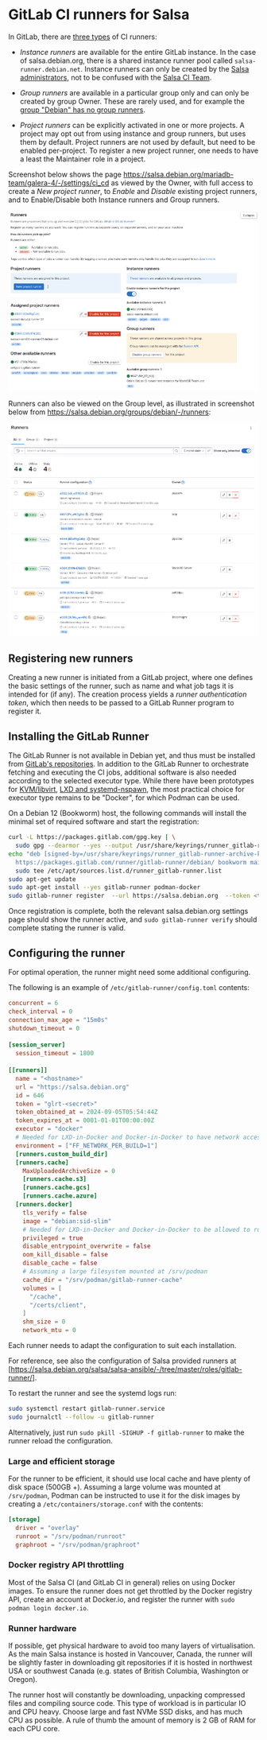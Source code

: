# GitLab CI runners for Salsa

In GitLab, there are [three
types](https://salsa.debian.org/help/ci/runners/runners_scope) of CI runners:

* *Instance runners* are available for the entire GitLab instance. In the case
  of salsa.debian.org, there is a shared instance runner pool called
  `salsa-runner.debian.net`. Instance runners can only be created by the [Salsa
  administrators](https://wiki.debian.org/Salsa), not to be confused with the
  [Salsa CI Team](https://wiki.debian.org/Teams/SalsaCI).

* *Group runners* are available in a particular group only and can only be
  created by group Owner. These are rarely used, and for example the [group
  "Debian" has no group
  runners](https://salsa.debian.org/groups/debian/-/runners?runner_type[]=GROUP_TYPE).

* *Project runners* can be explicitly activated in one or more projects. A
  project may opt out from using instance and group runners, but uses them by
  default. Project runners are not used by default, but need to be enabled
  per-project. To register a new project runner, one needs to have a least the
  Maintainer role in a project.

Screenshot below shows the page
https://salsa.debian.org/mariadb-team/galera-4/-/settings/ci_cd as viewed by
the Owner, with full access to create a _New project runner_, to _Enable_ and
_Disable_ existing project runners, and to Enable/Disable both Instance runners
and Group runners.

![CI/CD Settings section Runners in project "Galera-4"](screenshots/project-settings-runners.png)

Runners can also be viewed on the Group level, as illustrated in screenshot
below from https://salsa.debian.org/groups/debian/-/runners:

![Runners page on group "Debian"](screenshots/group-runners.png)


## Registering new runners

Creating a new runner is initiated from a GitLab project, where one defines the
basic settings of the runner, such as name and what job tags it is intended for
(if any). The creation process yields a _runner authentication token_, which
then needs to be passed to a GitLab Runner program to register it.


## Installing the GitLab Runner

The GitLab Runner is not available in Debian yet, and thus must be installed
from [GitLab's repositories](https://docs.gitlab.com/runner/install/linux-repository.html).
In addition to the GitLab Runner to orchestrate fetching and executing the CI
jobs, additional software is also needed according to the selected executor
type. While there have been prototypes for
[KVM/libvirt](https://docs.gitlab.com/runner/executors/custom_examples/libvirt.html),
[LXD and systemd-nspawn](https://gitlab.com/gitlab-org/gitlab-runner/-/issues/1585),
the most practical choice for executor type remains to be "Docker", for which
Podman can be used.

On a Debian 12 (Bookworm) host, the following commands will install the minimal
set of required software and start the registration:

```bash
curl -L https://packages.gitlab.com/gpg.key | \
  sudo gpg --dearmor --yes --output /usr/share/keyrings/runner_gitlab-runner-archive-keyring.gpg
echo "deb [signed-by=/usr/share/keyrings/runner_gitlab-runner-archive-keyring.gpg] \
  https://packages.gitlab.com/runner/gitlab-runner/debian/ bookworm main" | \
  sudo tee /etc/apt/sources.list.d/runner_gitlab-runner.list
sudo apt-get update
sudo apt-get install --yes gitlab-runner podman-docker
sudo gitlab-runner register  --url https://salsa.debian.org  --token <token>
```

Once registration is complete, both the relevant salsa.debian.org settings page
should show the runner active, and `sudo gitlab-runner verify` should complete
stating the runner is valid.


## Configuring the runner

For optimal operation, the runner might need some additional configuring.

The following is an example of `/etc/gitlab-runner/config.toml` contents:

```toml
concurrent = 6
check_interval = 0
connection_max_age = "15m0s"
shutdown_timeout = 0

[session_server]
  session_timeout = 1800

[[runners]]
  name = "<hostname>"
  url = "https://salsa.debian.org"
  id = 646
  token = "glrt-<secret>"
  token_obtained_at = 2024-09-05T05:54:44Z
  token_expires_at = 0001-01-01T00:00:00Z
  executor = "docker"
  # Needed for LXD-in-Docker and Docker-in-Docker to have network access
  environment = ["FF_NETWORK_PER_BUILD=1"]
  [runners.custom_build_dir]
  [runners.cache]
    MaxUploadedArchiveSize = 0
    [runners.cache.s3]
    [runners.cache.gcs]
    [runners.cache.azure]
  [runners.docker]
    tls_verify = false
    image = "debian:sid-slim"
    # Needed for LXD-in-Docker and Docker-in-Docker to be allowed to run
    privileged = true
    disable_entrypoint_overwrite = false
    oom_kill_disable = false
    disable_cache = false
    # Assuming a large filesystem mounted at /srv/podman
    cache_dir = "/srv/podman/gitlab-runner-cache"
    volumes = [
      "/cache",
      "/certs/client",
    ]
    shm_size = 0
    network_mtu = 0
```

Each runner needs to adapt the configuration to suit each installation.

For reference, see also the configuration of Salsa provided runners at
[https://salsa.debian.org/salsa/salsa-ansible/-/tree/master/roles/gitlab-runner/].

To restart the runner and see the systemd logs run:

```bash
sudo systemctl restart gitlab-runner.service
sudo journalctl --follow -u gitlab-runner
```

Alternatively, just run `sudo pkill -SIGHUP -f gitlab-runner` to make the runner
reload the configuration.


### Large and efficient storage

For the runner to be efficient, it should use local cache and have plenty of
disk space (500GB +). Assuming a large volume was mounted at `/srv/podman`,
Podman can be instructed to use it for the disk images by creating a
`/etc/containers/storage.conf` with the contents:

```toml
[storage]
  driver = "overlay"
  runroot = "/srv/podman/runroot"
  graphroot = "/srv/podman/graphroot"
```

### Docker registry API throttling

Most of the Salsa CI (and GitLab CI in general) relies on using Docker images.
To ensure the runner does not get throttled by the Docker registry API, create
an account at Docker.io, and register the runner with `sudo podman login docker.io`.


### Runner hardware

If possible, get physical hardware to avoid too many layers of virtualisation.
As the main Salsa instance is hosted in Vancouver, Canada, the runner will be
slightly faster in downloading git repositories if it is hosted in northwest USA
or southwest Canada (e.g. states of British Columbia, Washington or Oregon).

The runner host will constantly be downloading, unpacking compressed files and
compiling source code. This type of workload is in particular IO and CPU heavy.
Choose large and fast NVMe SSD disks, and has much CPU as possible. A rule of
thumb the amount of memory is 2 GB of RAM for each CPU core.
